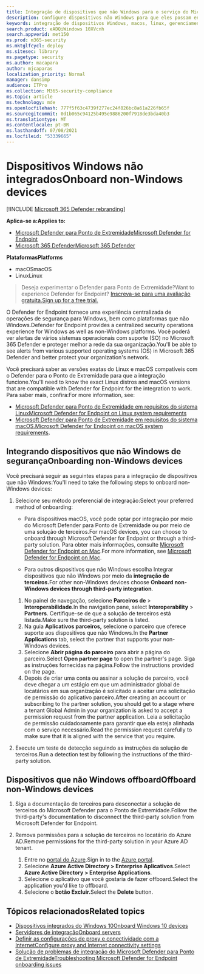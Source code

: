 ```yaml
---
title: Integração de dispositivos que não Windows para o serviço do Microsoft Defender para Ponto de Extremidade
description: Configure dispositivos não Windows para que eles possam enviar dados do sensor para o serviço Microsoft Defender para Ponto de Extremidade.
keywords: integração de dispositivos Windows, macos, linux, gerenciamento de dispositivos, configurar o Microsoft Defender para dispositivos de ponto de extremidade
search.product: eADQiWindows 10XVcnh
search.appverid: met150
ms.prod: m365-security
ms.mktglfcycl: deploy
ms.sitesec: library
ms.pagetype: security
ms.author: macapara
author: mjcaparas
localization_priority: Normal
manager: dansimp
audience: ITPro
ms.collection: M365-security-compliance
ms.topic: article
ms.technology: mde
ms.openlocfilehash: 777f5f63c4739f277ec24f826bc8a61a226fb65f
ms.sourcegitcommit: 0d1b065c94125b495e9886200f7918de3bda40b3
ms.translationtype: MT
ms.contentlocale: pt-BR
ms.lasthandoff: 07/08/2021
ms.locfileid: "53339665"
---
```

# <a name="onboard-non-windows-devices"></a><span data-ttu-id="f3623-104">Dispositivos Windows não integrados</span><span class="sxs-lookup"><span data-stu-id="f3623-104">Onboard non-Windows devices</span></span>

[!INCLUDE [Microsoft 365 Defender rebranding](../../includes/microsoft-defender.md)]


<span data-ttu-id="f3623-105">**Aplica-se a:**</span><span class="sxs-lookup"><span data-stu-id="f3623-105">**Applies to:**</span></span>
- [<span data-ttu-id="f3623-106">Microsoft Defender para Ponto de Extremidade</span><span class="sxs-lookup"><span data-stu-id="f3623-106">Microsoft Defender for Endpoint</span></span>](https://go.microsoft.com/fwlink/p/?linkid=2154037)
- [<span data-ttu-id="f3623-107">Microsoft 365 Defender</span><span class="sxs-lookup"><span data-stu-id="f3623-107">Microsoft 365 Defender</span></span>](https://go.microsoft.com/fwlink/?linkid=2118804)

<span data-ttu-id="f3623-108">**Plataformas**</span><span class="sxs-lookup"><span data-stu-id="f3623-108">**Platforms**</span></span>
- <span data-ttu-id="f3623-109">macOS</span><span class="sxs-lookup"><span data-stu-id="f3623-109">macOS</span></span>
- <span data-ttu-id="f3623-110">Linux</span><span class="sxs-lookup"><span data-stu-id="f3623-110">Linux</span></span>

><span data-ttu-id="f3623-111">Deseja experimentar o Defender para Ponto de Extremidade?</span><span class="sxs-lookup"><span data-stu-id="f3623-111">Want to experience Defender for Endpoint?</span></span> [<span data-ttu-id="f3623-112">Inscreva-se para uma avaliação gratuita.</span><span class="sxs-lookup"><span data-stu-id="f3623-112">Sign up for a free trial.</span></span>](https://www.microsoft.com/microsoft-365/windows/microsoft-defender-atp?ocid=docs-wdatp-nonwindows-abovefoldlink) 

<span data-ttu-id="f3623-113">O Defender for Endpoint fornece uma experiência centralizada de operações de segurança para Windows, bem como plataformas que não Windows.</span><span class="sxs-lookup"><span data-stu-id="f3623-113">Defender for Endpoint provides a centralized security operations experience for Windows as well as non-Windows platforms.</span></span> <span data-ttu-id="f3623-114">Você poderá ver alertas de vários sistemas operacionais com suporte (SO) no Microsoft 365 Defender e proteger melhor a rede da sua organização.</span><span class="sxs-lookup"><span data-stu-id="f3623-114">You'll be able to see alerts from various supported operating systems (OS) in Microsoft 365 Defender and better protect your organization's network.</span></span> 

<span data-ttu-id="f3623-115">Você precisará saber as versões exatas do Linux e macOS compatíveis com o Defender para o Ponto de Extremidade para que a integração funcione.</span><span class="sxs-lookup"><span data-stu-id="f3623-115">You'll need to know the exact Linux distros and macOS versions that are compatible with Defender for Endpoint for the integration to work.</span></span> <span data-ttu-id="f3623-116">Para saber mais, confira:</span><span class="sxs-lookup"><span data-stu-id="f3623-116">For more information, see:</span></span>
- [<span data-ttu-id="f3623-117">Microsoft Defender para Ponto de Extremidade em requisitos do sistema Linux</span><span class="sxs-lookup"><span data-stu-id="f3623-117">Microsoft Defender for Endpoint on Linux system requirements</span></span>](microsoft-defender-endpoint-linux.md#system-requirements)  
- <span data-ttu-id="f3623-118">[Microsoft Defender para Ponto de Extremidade em requisitos do sistema macOS.](microsoft-defender-endpoint-mac.md#system-requirements)</span><span class="sxs-lookup"><span data-stu-id="f3623-118">[Microsoft Defender for Endpoint on macOS system requirements](microsoft-defender-endpoint-mac.md#system-requirements).</span></span>

## <a name="onboarding-non-windows-devices"></a><span data-ttu-id="f3623-119">Integrando dispositivos que não Windows de segurança</span><span class="sxs-lookup"><span data-stu-id="f3623-119">Onboarding non-Windows devices</span></span>
<span data-ttu-id="f3623-120">Você precisará seguir as seguintes etapas para a integração de dispositivos que não Windows:</span><span class="sxs-lookup"><span data-stu-id="f3623-120">You'll need to take the following steps to onboard non-Windows devices:</span></span>
1. <span data-ttu-id="f3623-121">Selecione seu método preferencial de integração:</span><span class="sxs-lookup"><span data-stu-id="f3623-121">Select your preferred method of onboarding:</span></span>

   - <span data-ttu-id="f3623-122">Para dispositivos macOS, você pode optar por integração por meio do Microsoft Defender para Ponto de Extremidade ou por meio de uma solução de terceiros.</span><span class="sxs-lookup"><span data-stu-id="f3623-122">For macOS devices, you can choose to onboard through Microsoft Defender for Endpoint or through a third-party solution.</span></span> <span data-ttu-id="f3623-123">Para obter mais informações, consulte [Microsoft Defender for Endpoint on Mac](/microsoft-365/security/defender-endpoint/microsoft-defender-endpoint-mac).</span><span class="sxs-lookup"><span data-stu-id="f3623-123">For more information, see [Microsoft Defender for Endpoint on Mac](/microsoft-365/security/defender-endpoint/microsoft-defender-endpoint-mac).</span></span>

   - <span data-ttu-id="f3623-124">Para outros dispositivos que não Windows escolha Integrar dispositivos que não Windows por meio da **integração de terceiros.**</span><span class="sxs-lookup"><span data-stu-id="f3623-124">For other non-Windows devices choose **Onboard non-Windows devices through third-party integration**.</span></span>   
    1. <span data-ttu-id="f3623-125">No painel de navegação, selecione **Parceiros de**  >  **Interoperabilidade**.</span><span class="sxs-lookup"><span data-stu-id="f3623-125">In the navigation pane, select **Interoperability** > **Partners**.</span></span> <span data-ttu-id="f3623-126">Certifique-se de que a solução de terceiros está listada.</span><span class="sxs-lookup"><span data-stu-id="f3623-126">Make sure the third-party solution is listed.</span></span>
    2. <span data-ttu-id="f3623-127">Na guia **Aplicativos parceiros,** selecione o parceiro que oferece suporte aos dispositivos que não Windows.</span><span class="sxs-lookup"><span data-stu-id="f3623-127">In the **Partner Applications** tab, select the partner that supports your non-Windows devices.</span></span>
    3. <span data-ttu-id="f3623-128">Selecione **Abrir página do parceiro** para abrir a página do parceiro.</span><span class="sxs-lookup"><span data-stu-id="f3623-128">Select **Open partner page** to open the partner's page.</span></span> <span data-ttu-id="f3623-129">Siga as instruções fornecidas na página.</span><span class="sxs-lookup"><span data-stu-id="f3623-129">Follow the instructions provided on the page.</span></span>
    4. <span data-ttu-id="f3623-130">Depois de criar uma conta ou assinar a solução de parceiro, você deve chegar a um estágio em que um administrador global de locatários em sua organização é solicitado a aceitar uma solicitação de permissão do aplicativo parceiro.</span><span class="sxs-lookup"><span data-stu-id="f3623-130">After creating an account or subscribing to the partner solution, you should get to a stage where a tenant Global Admin in your organization is asked to accept a permission request from the partner application.</span></span> <span data-ttu-id="f3623-131">Leia a solicitação de permissão cuidadosamente para garantir que ela esteja alinhada com o serviço necessário.</span><span class="sxs-lookup"><span data-stu-id="f3623-131">Read the permission request carefully to make sure that it is aligned with the service that you require.</span></span> 

        
2. <span data-ttu-id="f3623-132">Execute um teste de detecção seguindo as instruções da solução de terceiros.</span><span class="sxs-lookup"><span data-stu-id="f3623-132">Run a detection test by following the instructions of the third-party solution.</span></span>

## <a name="offboard-non-windows-devices"></a><span data-ttu-id="f3623-133">Dispositivos que não Windows offboard</span><span class="sxs-lookup"><span data-stu-id="f3623-133">Offboard non-Windows devices</span></span>

1. <span data-ttu-id="f3623-134">Siga a documentação de terceiros para desconectar a solução de terceiros do Microsoft Defender para o Ponto de Extremidade.</span><span class="sxs-lookup"><span data-stu-id="f3623-134">Follow the third-party's documentation to disconnect the third-party solution from Microsoft Defender for Endpoint.</span></span>

2. <span data-ttu-id="f3623-135">Remova permissões para a solução de terceiros no locatário do Azure AD.</span><span class="sxs-lookup"><span data-stu-id="f3623-135">Remove permissions for the third-party solution in your Azure AD tenant.</span></span>
   1. <span data-ttu-id="f3623-136">Entre no [portal do Azure](https://portal.azure.com).</span><span class="sxs-lookup"><span data-stu-id="f3623-136">Sign in to the [Azure portal](https://portal.azure.com).</span></span>
   2. <span data-ttu-id="f3623-137">Selecione **Azure Active Directory > Enterprise Aplicativos**.</span><span class="sxs-lookup"><span data-stu-id="f3623-137">Select **Azure Active Directory > Enterprise Applications**.</span></span>
   3. <span data-ttu-id="f3623-138">Selecione o aplicativo que você gostaria de fazer offboard.</span><span class="sxs-lookup"><span data-stu-id="f3623-138">Select the application you'd like to offboard.</span></span>
   4. <span data-ttu-id="f3623-139">Selecione o **botão Excluir.**</span><span class="sxs-lookup"><span data-stu-id="f3623-139">Select the **Delete** button.</span></span>


## <a name="related-topics"></a><span data-ttu-id="f3623-140">Tópicos relacionados</span><span class="sxs-lookup"><span data-stu-id="f3623-140">Related topics</span></span>
- [<span data-ttu-id="f3623-141">Dispositivos integrados do Windows 10</span><span class="sxs-lookup"><span data-stu-id="f3623-141">Onboard Windows 10 devices</span></span>](configure-endpoints.md)
- [<span data-ttu-id="f3623-142">Servidores de integração</span><span class="sxs-lookup"><span data-stu-id="f3623-142">Onboard servers</span></span>](configure-server-endpoints.md)
- [<span data-ttu-id="f3623-143">Definir as configurações de proxy e conectividade com a Internet</span><span class="sxs-lookup"><span data-stu-id="f3623-143">Configure proxy and Internet connectivity settings</span></span>](configure-proxy-internet.md)
- [<span data-ttu-id="f3623-144">Solução de problemas de integração do Microsoft Defender para Ponto de Extremidade</span><span class="sxs-lookup"><span data-stu-id="f3623-144">Troubleshooting Microsoft Defender for Endpoint onboarding issues</span></span>](troubleshoot-onboarding.md)
